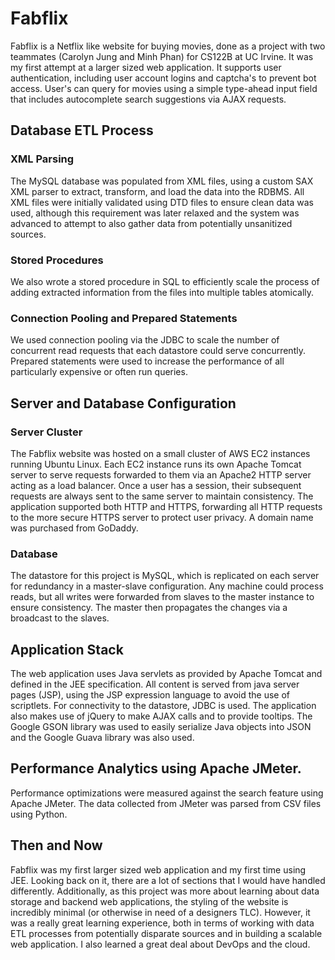 # Fabflix
Fabflix is a Netflix like website for buying movies, done as a project with two teammates (Carolyn Jung and Minh Phan) for CS122B at UC Irvine. It was my first attempt at a larger sized web application. It supports user authentication, including user account logins and captcha's to prevent bot access. User's can query for movies using a simple type-ahead input field that includes autocomplete search suggestions via AJAX requests. 

## Database ETL Process
### XML Parsing
The MySQL database was populated from XML files, using a custom SAX XML parser to extract, transform, and load the data into the RDBMS. All XML files were initially validated using DTD files to ensure clean data was used, although this requirement was later relaxed and the system was advanced to attempt to also gather data from potentially unsanitized sources. 

### Stored Procedures
We also wrote a stored procedure in SQL to efficiently scale the process of adding extracted information from the files into multiple tables atomically.

### Connection Pooling and Prepared Statements
We used connection pooling via the JDBC to scale the number of concurrent read requests that each datastore could serve concurrently. Prepared statements were used to increase the performance of all particularly expensive or often run queries.

## Server and Database Configuration
### Server Cluster
The Fabflix website was hosted on a small cluster of AWS EC2 instances running Ubuntu Linux. Each EC2 instance runs its own Apache Tomcat server to serve requests forwarded to them via an Apache2 HTTP server acting as a load balancer. Once a user has a session, their subsequent requests are always sent to the same server to maintain consistency. The application supported both HTTP and HTTPS, forwarding all HTTP requests to the more secure HTTPS server to protect user privacy. A domain name was purchased from GoDaddy.

### Database
The datastore for this project is MySQL, which is replicated on each server for redundancy in a master-slave configuration. Any machine could process reads, but all writes were forwarded from slaves to the master instance to ensure consistency. The master then propagates the changes via a broadcast to the slaves.

## Application Stack
The web application uses Java servlets as provided by Apache Tomcat and defined in the JEE specification. All content is served from java server pages (JSP), using the JSP expression language to avoid the use of scriptlets. For connectivity to the datastore, JDBC is used. The application also makes use of jQuery to make AJAX calls and to provide tooltips. The Google GSON library was used to easily serialize Java objects into JSON and the Google Guava library was also used.

## Performance Analytics using Apache JMeter.
Performance optimizations were measured against the search feature using Apache JMeter. The data collected from JMeter was parsed from CSV files using Python.

## Then and Now
Fabflix was my first larger sized web application and my first time using JEE. Looking back on it, there are a lot of sections that I would have handled differently. Additionally, as this project was more about learning about data storage and backend web applications, the styling of the website is incredibly minimal (or otherwise in need of a designers TLC). However, it was a really great learning experience, both in terms of working with data ETL processes from potentially disparate sources and in building a scalable web application. I also learned a great deal about DevOps and the cloud.
